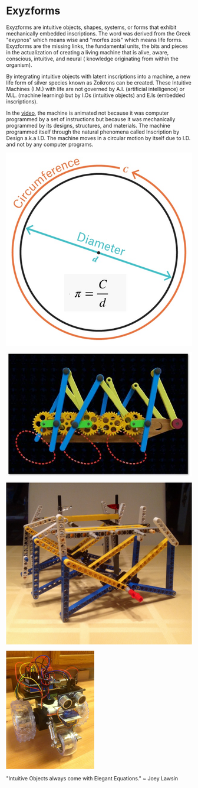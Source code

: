 # Exyzforms

Exyzforms are intuitive objects, shapes, systems, or forms that exhibit mechanically embedded inscriptions. The word was derived from the Greek "exypnos" which means wise and "morfes zois" which means life forms. Exyzforms are the missing links, the fundamental units, the bits and pieces in the actualization of creating a living machine that is alive, aware, conscious, intuitive, and neural ( knowledge originating from within the organism).

By integrating intuitive objects with latent inscriptions into a machine, a new life form of silver species known as Zoikrons can be created. These Intuitive Machines (I.M.) with life are not governed by A.I. (artificial intelligence) or M.L. (machine learning) but by I.Os (intuitive objects) and E.Is (embedded inscriptions).

In the [video](https://www.youtube.com/watch?v=yd4qjQkjs8o&feature=emb_title), the machine is animated not because it was computer programmed by a set of instructions but because it was mechanically programmed by its designs, structures, and materials. The machine programmed itself through the natural phenomena called Inscription by Design a.k.a I.D. The machine moves in a circular motion by itself due to I.D. and not by any computer programs.

![Shape](cd.jpg)

![Form](crawl.jpg)

![Object](links.jpg)

![System](homodroid.jpg)




"Intuitive Objects always come with Elegant Equations." ~ Joey Lawsin
